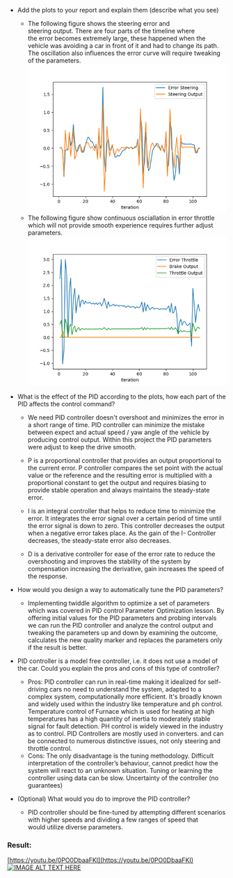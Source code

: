 * Add the plots to your report and explain them (describe what you see)  
  - The following figure shows the steering error and steering output. There are four parts of the timeline where the error becomes extremely large, these happened when the vehicle was avoiding a car in front of it and had to change its path. The oscillation also influences the error curve will require tweaking of the parameters.  
![](./screenshots/Figure_1.png)  
  - The following figure show continuous osciallation in error throttle which will not provide smooth experience requires further adjust parameters.  
![](./screenshots/Figure_2.png)  
* What is the effect of the PID according to the plots, how each part of the PID affects the control command?    
  - We need PID controller doesn't overshoot and minimizes the error in a short range of time. PID controller can minimize the mistake between expect and actual speed / yaw angle of the vehicle by producing control output. Within this project the PID parameters were adjust to keep the drive smooth. 
  
  - P is a proportional controller that provides an output proportional to the current error. P controller compares the set point with the actual value or the reference and the resulting error is multiplied with a proportional constant to get the output and requires biasing to provide stable operation and always maintains the steady-state error.
  - I is an integral controller that helps to reduce time to minimize the error. It integrates the error signal over a certain period of time until the error signal is down to zero. This controller decreases the output when a negative error takes place. As the gain of the I- Controller decreases, the steady-state error also decreases.
  - D is a derivative controller for ease of the error rate to reduce the overshooting and improves the stability of the system by compensation increasing the derivative, gain increases the speed of the response.   
     
* How would you design a way to automatically tune the PID parameters?
  - Implementing twiddle algorithm to optimize a set of  parameters which was covered in PID control Parameter Optimization lesson. By offering initial values for the PID parameters and probing intervals we can run the PID controller and analyze the control output and tweaking the parameters up and down by examining the outcome, calculates the new quality marker and replaces the parameters only if the result is better.

* PID controller is a model free controller, i.e. it does not use a model of the car. Could you explain the pros and cons of this type of controller?   
  - Pros: PID controller can run in real-time making it idealized for self-driving cars no need to understand the system, adapted to a complex system, computationally more efficient. It's broadly known and widely used within the industry like temperature and ph control. Temperature control of Furnace which is used for heating at high temperatures has a high quantity of inertia to moderately stable signal for fault detection. PH control is widely viewed in the industry as to control.
PID Controllers are mostly used in converters. and can be connected to numerous distinctive issues, not only steering and throttle control. 
  - Cons: The only disadvantage is the tuning methodology. Difficult interpretation of the controller’s behaviour, cannot predict how the system will react to an unknown situation. Tuning or learning the controller using data can be slow. Uncertainty of the controller (no guarantees)  
* (Optional) What would you do to improve the PID controller?   
  - PID controller should be fine-tuned by attempting different scenarios with higher speeds and dividing a few ranges of speed that would utilize diverse parameters.  

### Result:    
[https://youtu.be/0PO0DbaaFKI](https://youtu.be/0PO0DbaaFKI)  
[![IMAGE ALT TEXT HERE](https://img.youtube.com/vi/0PO0DbaaFKI/0.jpg)](https://youtu.be/0PO0DbaaFKI)



